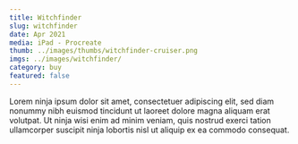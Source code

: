 ```yaml
---
title: Witchfinder
slug: witchfinder
date: Apr 2021
media: iPad - Procreate
thumb: ../images/thumbs/witchfinder-cruiser.png
imgs: ../images/witchfinder/
category: buy
featured: false
---
```


Lorem ninja ipsum dolor sit amet, consectetuer adipiscing elit, sed diam nonummy nibh euismod tincidunt ut laoreet dolore magna aliquam erat volutpat. Ut ninja wisi enim ad minim veniam, quis nostrud exerci tation ullamcorper suscipit ninja lobortis nisl ut aliquip ex ea commodo consequat.